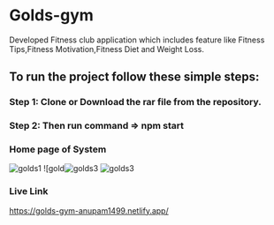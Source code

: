 # Golds-gym
Developed Fitness club application which includes feature like Fitness Tips,Fitness Motivation,Fitness Diet and Weight Loss.

## To run the project follow these simple steps:  
### Step 1: Clone or Download the rar file from the repository.
### Step 2: Then run command => npm start



### Home page of System
![golds1](https://user-images.githubusercontent.com/41635465/187895579-5a111554-d7b6-41dc-bbf3-7eb5fd07a6a2.png)
![gold![golds3](https://user-images.githubusercontent.com/41635465/187895597-fa25573d-b4f9-492b-b2a6-368874de9019.png)
![golds3](https://user-images.githubusercontent.com/41635465/187896100-14c8e7b4-92c1-450a-8f6a-2be6d617b2b0.png)





### Live Link
https://golds-gym-anupam1499.netlify.app/
